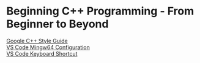 # Beginning C++ Programming - From Beginner to Beyond
[Google C++ Style Guide](https://google.github.io/styleguide/cppguide.html)\
[VS Code Mingw64 Configuration](https://code.visualstudio.com/docs/cpp/config-mingw)\
[VS Code Keyboard Shortcut](https://code.visualstudio.com/shortcuts/keyboard-shortcuts-windows.pdf)
